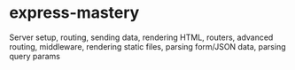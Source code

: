 # express-mastery
 Server setup, routing, sending data, rendering HTML, routers, advanced routing, middleware, rendering static files, parsing form/JSON data, parsing query params
